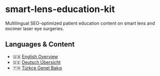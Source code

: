 # smart-lens-education-kit
Multilingual SEO-optimized patient education content on smart lens and excimer laser eye surgeries.
## Languages & Content

- 🇬🇧 [English Overview](content/en/overview.md)
- 🇩🇪 [Deutsch Übersicht](content/de/overview.md)
- 🇹🇷 [Türkçe Genel Bakış](content/tr/overview.md)
